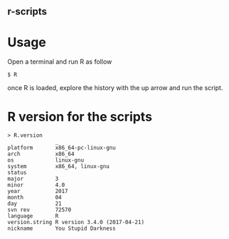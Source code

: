 r-scripts
---


# Usage
Open a terminal and run R as follow

```
$ R
```
once R is loaded, explore the history with the up arrow and run the script.



# R version for the scripts

```
> R.version
               _                           
platform       x86_64-pc-linux-gnu         
arch           x86_64                      
os             linux-gnu                   
system         x86_64, linux-gnu           
status                                     
major          3                           
minor          4.0                         
year           2017                        
month          04                          
day            21                          
svn rev        72570                       
language       R                           
version.string R version 3.4.0 (2017-04-21)
nickname       You Stupid Darkness         
```



